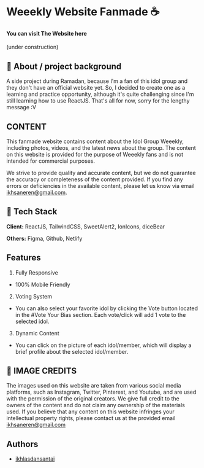 
# Weeekly Website Fanmade ☕
#### You can visit The Website here
(under construction)

## 🚪 About / project background
A side project during Ramadan, because I'm a fan of this idol group and they don't have an official website yet. So, I decided to create one as a learning and practice opportunity, although it's quite challenging since I'm still learning how to use ReactJS. That's all for now, sorry for the lengthy message :V

## CONTENT
This fanmade website contains content about the Idol Group Weeekly, including photos, videos, and the latest news about the group. The content on this website is provided for the purpose of Weeekly fans and is not intended for commercial purposes.

We strive to provide quality and accurate content, but we do not guarantee the accuracy or completeness of the content provided. If you find any errors or deficiencies in the available content, please let us know via email ikhsaneren@gmail.com.


## 🤖 Tech Stack

**Client:** ReactJS, TailwindCSS,  SweetAlert2, IonIcons, diceBear

**Others:** Figma, Github, Netlify 


## Features

1. Fully Responsive
- 100% Mobile Friendly
2. Voting System
- You can also select your favorite idol by clicking the Vote button located in the #Vote Your Bias section. Each vote/click will add 1 vote to the selected idol.
3. Dynamic Content 
- You can click on the picture of each idol/member, which will display a brief profile about the selected idol/member.


## 🚨 IMAGE CREDITS
The images used on this website are taken from various social media platforms, such as Instagram, Twitter, Pinterest, and Youtube, and are used with the permission of the original creators. We give full credit to the owners of the content and do not claim any ownership of the materials used. If you believe that any content on this website infringes your intellectual property rights, please contact us at the provided email ikhsaneren@gmail.com
## Authors

- [ikhlasdansantai](https://www.github.com/ikhlasdansantai)
